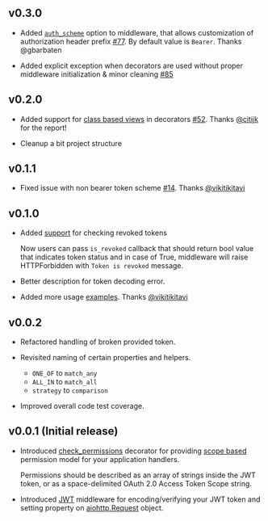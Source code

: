 ## v0.3.0

* Added [`auth_scheme`](https://github.com/hzlmn/aiohttp-jwt/blob/master/aiohttp_jwt/middleware.py#L24) option to middleware, that allows customization of authorization header prefix [#77](https://github.com/hzlmn/aiohttp-jwt/pull/77). By default value is `Bearer`. Thanks @gbarbaten 
  
* Added explicit exception when decorators are used without proper middleware initialization & minor cleaning [#85](https://github.com/hzlmn/aiohttp-jwt/pull/85)

## v0.2.0

 * Added support for [class based views](https://docs.aiohttp.org/en/stable/web_quickstart.html#class-based-views) in decorators [#52](https://github.com/hzlmn/aiohttp-jwt/issues/52). Thanks [@citijk](github.com/citijk) for the report!

 * Cleanup a bit project structure

## v0.1.1

 * Fixed issue with non bearer token scheme [#14](https://github.com/hzlmn/aiohttp-jwt/issues/14). Thanks [@vikitikitavi](github.com/vikitikitavi)


## v0.1.0
  
 * Added [support](https://github.com/hzlmn/aiohttp-jwt/commit/59fce065af9f29c32a7ba8e07e963cc294c2734c) for checking revoked tokens
    
    Now users can pass `is_revoked` callback that should return bool value that indicates token status and in case of True, middleware will raise HTTPForbidden with `Token is revoked` message.

 * Better description for token decoding error.

 * Added more usage [examples](https://github.com/hzlmn/aiohttp-jwt/pull/12). Thanks [@vikitikitavi](github.com/vikitikitavi)


## v0.0.2

 * Refactored handling of broken provided token.

 * Revisited naming of certain properties and helpers.

    - `ONE_OF` to `match_any`
    - `ALL_IN` to `match_all`
    - `strategy` to `comparison`


 * Improved overall code test coverage.


## v0.0.1 (Initial release)
   * Introduced [check_permissions](https://github.com/hzlmn/aiohttp-jwt/blob/master/aiohttp_jwt/decorators.py#L22-L48) decorator for providing [scope based](https://tools.ietf.org/html/rfc6749#section-3.3) permission model for your application handlers.
    
      Permissions should be described as an array of strings inside the JWT token, or as a space-delimited OAuth 2.0 Access Token Scope string.

  * Introduced [JWT](https://jwt.io/) middleware for encoding/verifying your JWT token and setting property on [aiohttp.Request](https://docs.aiohttp.org/en/stable/web_reference.html#request-and-base-request) object.

